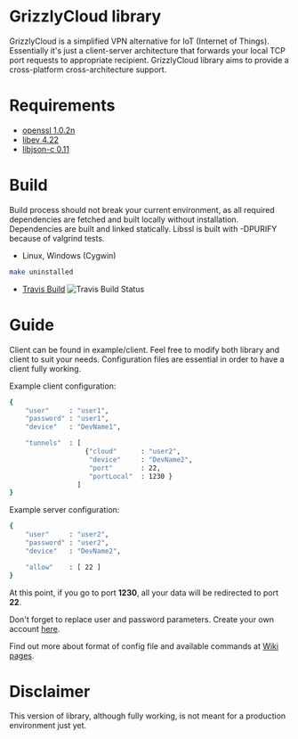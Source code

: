 
# GrizzlyCloud library

GrizzlyCloud is a simplified VPN alternative for IoT (Internet of Things). Essentially it's just a client-server architecture that forwards your local TCP port requests to appropriate recipient. GrizzlyCloud library aims to provide a cross-platform cross-architecture support.

# Requirements

- [openssl 1.0.2n](https://github.com/GrizzlyCloud/openssl)
- [libev 4.22](https://github.com/GrizzlyCloud/libev)
- [libjson-c 0.11](https://github.com/GrizzlyCloud/json-c)

# Build

Build process should not break your current environment, as all required dependencies are fetched and built locally without installation. Dependencies are built and linked statically. Libssl is built with -DPURIFY because of valgrind tests.

- Linux, Windows (Cygwin)

```sh
make uninstalled
```
- [Travis Build](https://travis-ci.org/GrizzlyCloud/libgrizzlycloud) ![Travis Build Status](https://travis-ci.org/GrizzlyCloud/libgrizzlycloud.svg?branch=master)

# Guide

Client can be found in example/client. Feel free to modify both library and client to suit your needs. Configuration files are essential in order to have a client fully working.

Example client configuration:
```sh
{
    "user"     : "user1",
    "password" : "user1",
    "device"   : "DevName1",

    "tunnels"  : [
                   {"cloud"      : "user2",
                    "device"     : "DevName2",
                    "port"       : 22,
                    "portLocal"  : 1230 }
                 ]
}
```

Example server configuration:
```sh
{
    "user"     : "user2",
    "password" : "user2",
    "device"   : "DevName2",

    "allow"    : [ 22 ]
}
```

At this point, if you go to port **1230**, all your data will be redirected to port **22**.

Don't forget to replace user and password parameters. Create your own account [here](https://grizzlycloud.com/signup.php).

Find out more about format of config file and available commands at [Wiki pages](https://grizzlycloud.com/wiki/doku.php?id=commands).

# Disclaimer

This version of library, although fully working, is not meant for a production environment just yet.
